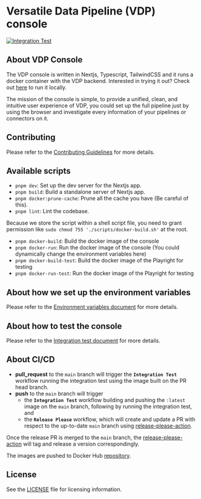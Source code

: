 # Versatile Data Pipeline (VDP) console

[![Integration Test](https://github.com/instill-ai/console/actions/workflows/integration-test.yml/badge.svg)](https://github.com/instill-ai/console/actions/workflows/integration-test.yml)

## About VDP Console

The VDP console is written in Nextjs, Typescript, TailwindCSS and it runs a docker container with the VDP backend. Interested in trying it out? Check out [here](https://github.com/instill-ai/vdp) to run it locally.

The mission of the console is simple, to provide a unified, clean, and intuitive user experience of VDP, you could set up the full pipeline just by using the browser and investigate every information of your pipelines or connectors on it.

## Contributing

Please refer to the [Contributing Guidelines](./.github/CONTRIBUTING.md) for more details.

## Available scripts

- `pnpm dev`: Set up the dev server for the Nextjs app.
- `pnpm build`: Build a standalone server of Nextjs app.
- `pnpm docker:prune-cache`: Prune all the cache you have (Be careful of this).
- `pnpm lint`: Lint the codebase.

Because we store the script within a shell script file, you need to grant permission like `sudo chmod 755 './scripts/docker-build.sh'` at the root.

- `pnpm docker-build`: Build the docker image of the console
- `pnpm docker-run`: Run the docker image of the console (You could dynamically change the environment variables here)
- `pnpm docker-build-test`: Build the docker image of the Playright for testing
- `pnpm docker-run-test`: Run the docker image of the Playright for testing

## About how we set up the environment variables

Please refer to the [Environment variables document](/docs/environment-variables.md) for more details.

## About how to test the console

Please refer to the [Integration test document](/docs/integration-test.md) for more details.

## About CI/CD

- **pull_request** to the `main` branch will trigger the **`Integration Test`** workflow running the integration test using the image built on the PR head branch.
- **push** to the `main` branch will trigger
  - the **`Integration Test`** workflow building and pushing the `:latest` image on the `main` branch, following by running the integration test, and
  - the **`Release Please`** workflow, which will create and update a PR with respect to the up-to-date `main` branch using [release-please-action](https://github.com/google-github-actions/release-please-action).

Once the release PR is merged to the `main` branch, the [release-please-action](https://github.com/google-github-actions/release-please-action) will tag and release a version correspondingly.

The images are pushed to Docker Hub [repository](https://hub.docker.com/r/instill/console).

## License

See the [LICENSE](./LICENSE) file for licensing information.
